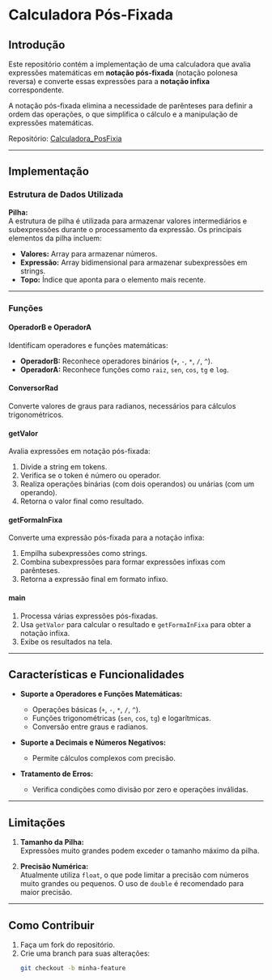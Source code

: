 # Calculadora Pós-Fixada

## Introdução

Este repositório contém a implementação de uma calculadora que avalia expressões matemáticas em **notação pós-fixada** (notação polonesa reversa) e converte essas expressões para a **notação infixa** correspondente. 

A notação pós-fixada elimina a necessidade de parênteses para definir a ordem das operações, o que simplifica o cálculo e a manipulação de expressões matemáticas.

Repositório: [Calculadora_PosFixia](https://github.com/LeticiaParreiras/Calculadora_PosFixia)

---

## Implementação

### Estrutura de Dados Utilizada

**Pilha:**  
A estrutura de pilha é utilizada para armazenar valores intermediários e subexpressões durante o processamento da expressão. Os principais elementos da pilha incluem:
- **Valores:** Array para armazenar números.
- **Expressão:** Array bidimensional para armazenar subexpressões em strings.
- **Topo:** Índice que aponta para o elemento mais recente.

---

### Funções

#### OperadorB e OperadorA
Identificam operadores e funções matemáticas:
- **OperadorB:** Reconhece operadores binários (`+`, `-`, `*`, `/`, `^`).
- **OperadorA:** Reconhece funções como `raiz`, `sen`, `cos`, `tg` e `log`.

#### ConversorRad
Converte valores de graus para radianos, necessários para cálculos trigonométricos.

#### getValor
Avalia expressões em notação pós-fixada:
1. Divide a string em tokens.
2. Verifica se o token é número ou operador.
3. Realiza operações binárias (com dois operandos) ou unárias (com um operando).
4. Retorna o valor final como resultado.

#### getFormaInFixa
Converte uma expressão pós-fixada para a notação infixa:
1. Empilha subexpressões como strings.
2. Combina subexpressões para formar expressões infixas com parênteses.
3. Retorna a expressão final em formato infixo.

#### main
1. Processa várias expressões pós-fixadas.
2. Usa `getValor` para calcular o resultado e `getFormaInFixa` para obter a notação infixa.
3. Exibe os resultados na tela.

---

## Características e Funcionalidades

- **Suporte a Operadores e Funções Matemáticas:**
  - Operações básicas (`+`, `-`, `*`, `/`, `^`).
  - Funções trigonométricas (`sen`, `cos`, `tg`) e logarítmicas.
  - Conversão entre graus e radianos.

- **Suporte a Decimais e Números Negativos:**
  - Permite cálculos complexos com precisão.

- **Tratamento de Erros:**
  - Verifica condições como divisão por zero e operações inválidas.

---

## Limitações

1. **Tamanho da Pilha:**  
   Expressões muito grandes podem exceder o tamanho máximo da pilha.
   
2. **Precisão Numérica:**  
   Atualmente utiliza `float`, o que pode limitar a precisão com números muito grandes ou pequenos. O uso de `double` é recomendado para maior precisão.

---

## Como Contribuir

1. Faça um fork do repositório.
2. Crie uma branch para suas alterações:
   ```bash
   git checkout -b minha-feature
